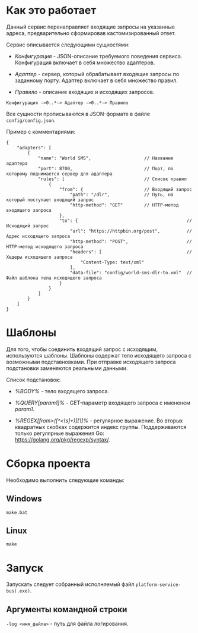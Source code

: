 # Как это работает

Данный сервис перенаправляет входящие запросы на указанные адреса, 
предварительно сформировав кастомизированный ответ.

Сервис описывается следующими сущностями:

- *Конфигурация* - JSON-описание требуемого поведения сервиса.
Конфигурация включает в себя множество адаптеров.

- *Адаптер* - сервер, который обрабатывает входящие запросы по заданному порту. 
Адаптер включает в себя множество правил.

- *Правило* - описание входящих и исходящих запросов.

`Конфигурация ->0..*-> Адаптер ->0..*-> Правило`

Все сущности прописываются в JSON-формате в файле `config/config.json`.

Пример с комментариями:

```
{
    "adapters": [
        {
            "name": "World SMS",                    // Название адаптера
            "port": 8700,                           // Порт, по которому поднимается сервер для адаптера
            "rules": [                              // Список правил
                {
                    "from": {                       // Входящий запрос
                        "path": "/dlr",             // Путь, на который поступает входящий запрос
                        "http-method": "GET"        // HTTP-метод входящего запроса
                    },
                    "to": {                                         // Исходящий запрос
                        "url": "https://httpbin.org/post",          // Адрес исходящего запроса
                        "http-method": "POST",                      // HTTP-метод исходящего запроса
                        "headers": [                                // Хедеры исходящего запроса
                            "Content-Type: text/xml"
                        ],
                        "data-file": "config/world-sms-dlr-to.xml"  // Файл шаблона тела исходящего запроса
                    }
                }
            ]
        }
    ]
}
```

# Шаблоны

Для того, чтобы соединить входящий запрос с исходящим, используются шаблоны. 
Шаблоны содержат тело исходящего запроса с возможными подставновками. 
При отправке исходящего запроса подстановки заменяются реальными данными.

Список подстановок:

- *%BODY%* - тело входящего запроса.

- *%QUERY[param1]%* - GET-параметр входящего запроса с имененем *param1*.

- *%REGEX[from>([^<\\s]+)][1]%* - регулярное выражение. Во вторых квадратных
скобках содержится индекс группы. Поддерживаются только регулярные выражения Go:
https://golang.org/pkg/regexp/syntax/.

# Сборка проекта

Необходимо выполнить следующие команды:

## Windows

```
make.bat
```

## Linux

```
make
```

# Запуск

Запускать следует собранный исполняемый файл `platform-service-bus(.exe)`.

## Аргументы командной строки

`-log <имя_файла>` - путь для файла логирования.

